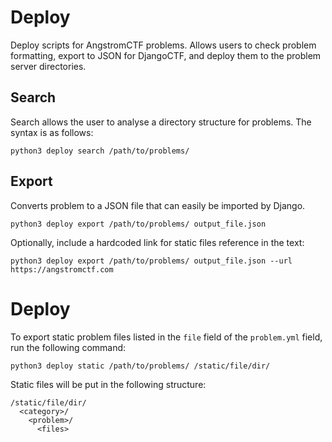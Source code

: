 # Deploy

Deploy scripts for AngstromCTF problems. Allows users to check problem 
formatting, export to JSON for DjangoCTF, and deploy them to the problem
server directories.

## Search

Search allows the user to analyse a directory structure for problems. The 
syntax is as follows:

```
python3 deploy search /path/to/problems/
```

## Export

Converts problem to a JSON file that can easily be imported by Django.
 
```
python3 deploy export /path/to/problems/ output_file.json
```

Optionally, include a hardcoded link for static files reference in the text:

```
python3 deploy export /path/to/problems/ output_file.json --url https://angstromctf.com
```

# Deploy

To export static problem files listed in the `file` field of the `problem.yml`
field, run the following command:
 
```
python3 deploy static /path/to/problems/ /static/file/dir/
```

Static files will be put in the following structure:

```
/static/file/dir/
  <category>/
    <problem>/
      <files>
```
